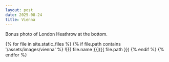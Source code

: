 ```yaml
---
layout: post
date: 2025-08-24
title: Vienna
---
```


Bonus photo of London Heathrow at the bottom.

{% for file in site.static_files %}
{% if file.path contains '/assets/images/vienna' %}
![{{ file.name }}]({{ file.path }})
{% endif %}
{% endfor %}

